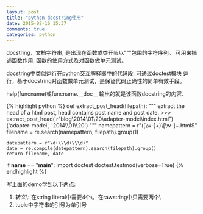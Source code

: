 ```yaml
---
layout: post
title: "python docstring使用"
date: 2015-02-16 15:37
comments: true
categories: python
---
```


docstring，文档字符串, 是出现在函数或类开头以"""包围的字符序列。
可用来描述函数作用, 函数的使用方式及对函数做单元测试。

docstring中类似运行在python交互解释器中的代码段, 可通过doctest模块
运行，基于docstring对函数做单元测试，是保证代码正确性的简单有效手段。

help(funcname)或funcname.\_\_doc\_\_  输出的就是该函数docstring的内容.

{%  highlight python %}
def extract_post_head(filepath):
    """
        extract the head of a html post, head contains
        post name and post date.
        >>> extract_post_head( r"blog\\2014\\01\\20\\adapter-model\\index.html")
        ('adapter-model', '2014\\\\01\\\\20')
    """
    namepattern = r"([\w-]+)\\[\w-]+\.html$"
    filename = re.search(namepattern, filepath).group(1)

    datepattern = r"\d+\\\d+\\\d+"
    date = re.compile(datepattern).search(filepath).group()
    return filename, date
if __name__ == "__main__":
	import doctest
	doctest.testmod(verbose=True) 
 {% endhighlight %}

写上面的demo学到以下两点:

1. 转义\\:  在string literal中需要4个\\，在rawstring中只需要两个\\
2. tuple中字符串的引号为单引号
